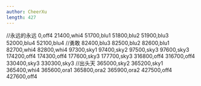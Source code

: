 ```yaml
---
author: CheerXu
length: 427
---
```

//永远的永远
0,off4
21400,whi4
51700,blu1
51800,blu2
51900,blu3
52000,blu4
52100,blu4
//勇敢
82400,blu3
82500,blu2
82600,blu1
82700,whi4
82800,whi4
97300,sky1
97400,sky2
97500,sky3
97600,sky3
174200,off4
174300,off4
177600,sky3
177700,sky3
316800,off4
316700,off4
330400,sky3
330300,sky3
//出头天
365000,sky2
365200,sky1
365400,whi4
365600,ora1
365800,ora2
365900,ora2
427500,off4
427600,off4